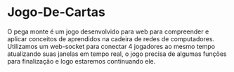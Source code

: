 # Jogo-De-Cartas
O pega monte é um jogo desenvolvido para web para compreender e aplicar conceitos de aprendidos na cadeira de redes de computadores. Utilizamos um web-socket para conectar 4 jogadores ao mesmo tempo atualizando suas janelas em tempo real, o jogo precisa de algumas funções para finalização e logo estaremos continuando ele.
